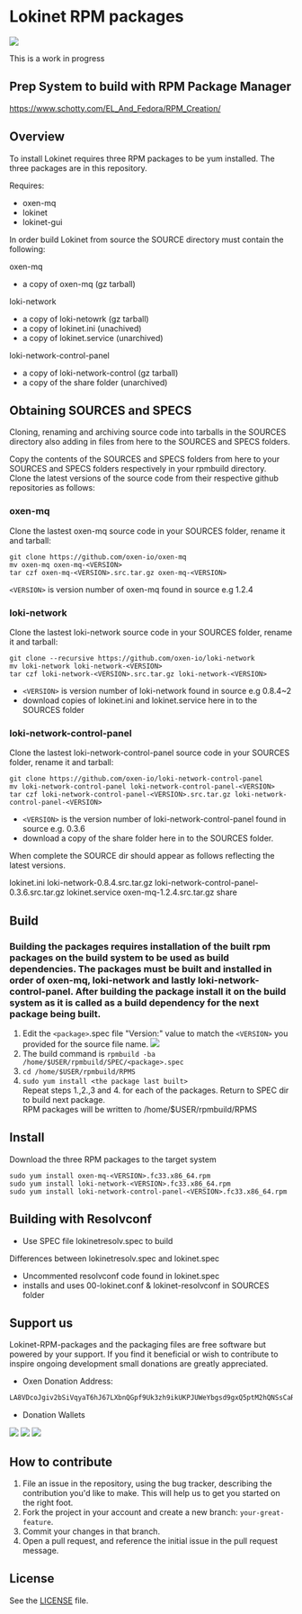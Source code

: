 # Lokinet RPM packages
![](https://i.imgur.com/aMrZcjq.png)

This is a work in progress

## Prep System to build with RPM Package Manager

https://www.schotty.com/EL_And_Fedora/RPM_Creation/  

## Overview

To install Lokinet requires three RPM packages to be yum installed. The three packages are in this repository.

Requires:
- oxen-mq
- lokinet
- lokinet-gui

In order build Lokinet from source the SOURCE directory must contain the following:

oxen-mq  
- a copy of oxen-mq (gz tarball)  

loki-network  
- a copy of loki-netowrk (gz tarball)  
- a copy of lokinet.ini (unachived)  
- a copy of lokinet.service (unarchived)  

loki-network-control-panel  
- a copy of loki-network-control (gz tarball)   
- a copy of the share folder (unarchived)    

## Obtaining SOURCES and SPECS

Cloning, renaming and archiving source code into tarballs in the SOURCES directory also adding in files from here to the SOURCES and SPECS folders.  

Copy the contents of the SOURCES and SPECS folders from here to your SOURCES and SPECS folders respectively in your rpmbuild directory.  
Clone the latest versions of the source code from their respective github repositories as follows:  

### oxen-mq

Clone the lastest oxen-mq source code in your SOURCES folder, rename it and tarball:  

    git clone https://github.com/oxen-io/oxen-mq  
    mv oxen-mq oxen-mq-<VERSION>
    tar czf oxen-mq-<VERSION>.src.tar.gz oxen-mq-<VERSION>
`<VERSION>` is version number of oxen-mq found in source e.g 1.2.4

### loki-network

Clone the lastest loki-network source code in your SOURCES folder, rename it and tarball:  

    git clone --recursive https://github.com/oxen-io/loki-network  
    mv loki-network loki-network-<VERSION>  
    tar czf loki-network-<VERSION>.src.tar.gz loki-network-<VERSION>  
- `<VERSION>` is version number of loki-network found in source e.g 0.8.4~2  
- download copies of lokinet.ini and lokinet.service here in to the SOURCES folder
  
### loki-network-control-panel

Clone the lastest loki-network-control-panel source code in your SOURCES folder, rename it and tarball: 

    git clone https://github.com/oxen-io/loki-network-control-panel
    mv loki-network-control-panel loki-network-control-panel-<VERSION>
    tar czf loki-network-control-panel-<VERSION>.src.tar.gz loki-network-control-panel-<VERSION>
- `<VERSION>` is the version number of loki-network-control-panel found in source e.g. 0.3.6  
- download a copy of the share folder here in to the SOURCES folder.

When complete the SOURCE dir should appear as follows reflecting the latest versions.  

lokinet.ini loki-network-0.8.4.src.tar.gz loki-network-control-panel-0.3.6.src.tar.gz lokinet.service oxen-mq-1.2.4.src.tar.gz share     

## Build

### Building the packages requires installation of the built rpm packages on the build system to be used as build dependencies. The packages must be built and installed in order of oxen-mq, loki-network and lastly loki-network-control-panel. After building the package install it on the build system as it is called as a build dependency for the next package being built.   

1. Edit the `<package>`.spec file "Version:" value to match the `<VERSION>` you provided for the source file name.
![](https://i.imgur.com/Je26PET.jpg)
2. The build command is `rpmbuild -ba /home/$USER/rpmbuild/SPEC/<package>.spec`
3. `cd /home/$USER/rpmbuild/RPMS`  
4. `sudo yum install <the package last built>`  
Repeat steps 1.,2.,3 and 4. for each of the packages. Return to SPEC dir to build next package.  
RPM packages will be written to /home/$USER/rpmbuild/RPMS

## Install

Download the three RPM packages to the target system  

    sudo yum install oxen-mq-<VERSION>.fc33.x86_64.rpm
    sudo yum install loki-network-<VERSION>.fc33.x86_64.rpm
    sudo yum install loki-network-control-panel-<VERSION>.fc33.x86_64.rpm

## Building with Resolvconf

 - Use SPEC file lokinetresolv.spec to build  
  
Differences between lokinetresolv.spec and lokinet.spec  
 - Uncommented resolvconf code found in lokinet.spec
 - installs and uses 00-lokinet.conf & lokinet-resolvconf in SOURCES folder

## Support us

Lokinet-RPM-packages and the packaging files are free software but powered by your support. If you find it beneficial or wish to contribute to inspire ongoing development small donations are greatly appreciated.

- Oxen Donation Address:
```sh
LA8VDcoJgiv2bSiVqyaT6hJ67LXbnQGpf9Uk3zh9ikUKPJUWeYbgsd9gxQ5ptM2hQNSsCaRETQ3GM9FLDe7BGqcm4ve69bh
```
- Donation Wallets

![](https://i.imgur.com/HGVuijh.jpg) ![](https://i.imgur.com/6dMgBVr.jpg) ![](https://i.imgur.com/gIhGB1X.jpg)

## How to contribute

1. File an issue in the repository, using the bug tracker, describing the
   contribution you'd like to make. This will help us to get you started on the
   right foot.
2. Fork the project in your account and create a new branch:
   `your-great-feature`.
3. Commit your changes in that branch.
4. Open a pull request, and reference the initial issue in the pull request
   message.

## License
See the [LICENSE](./LICENSE) file.
